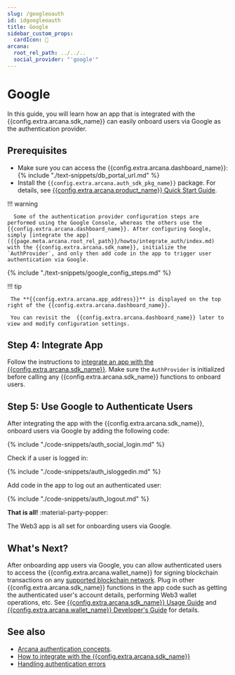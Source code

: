 ```yaml
---
slug: /googleoauth
id: idgoogleoauth
title: Google
sidebar_custom_props:
  cardIcon: 🤝
arcana:
  root_rel_path: ../../..
  social_provider: "'google'"
---
```


# Google

In this guide, you will learn how an app that is integrated with the {{config.extra.arcana.sdk_name}} can easily onboard users via Google as the authentication provider.

## Prerequisites

* Make sure you can access the  {{config.extra.arcana.dashboard_name}}: {% include "./text-snippets/db_portal_url.md" %}
* Install the `{{config.extra.arcana.auth_sdk_pkg_name}}` package. For details, see [{{config.extra.arcana.product_name}} Quick Start Guide]({{page.meta.arcana.root_rel_path}}/walletsdk/wallet_qs.md).

!!! warning

      Some of the authentication provider configuration steps are performed using the Google Console, whereas the others use the {{config.extra.arcana.dashboard_name}}. After configuring Google, simply [integrate the app]({{page.meta.arcana.root_rel_path}}/howto/integrate_auth/index.md) with the {{config.extra.arcana.sdk_name}}, initialize the `AuthProvider`, and only then add code in the app to trigger user authentication via Google.

{% include "./text-snippets/google_config_steps.md" %}

!!! tip 

     The **{{config.extra.arcana.app_address}}** is displayed on the top right of the {{config.extra.arcana.dashboard_name}}.

     You can revisit the  {{config.extra.arcana.dashboard_name}} later to view and modify configuration settings. 

## Step 4: Integrate App

Follow the instructions to [integrate an app with the {{config.extra.arcana.sdk_name}}]({{page.meta.arcana.root_rel_path}}/howto/integrate_auth/index.md). Make sure the `AuthProvider` is initialized before calling any {{config.extra.arcana.sdk_name}} functions to onboard users.

## Step 5: Use Google to Authenticate Users

After integrating the app with the {{config.extra.arcana.sdk_name}}, onboard users via Google by adding the following code:

{% include "./code-snippets/auth_social_login.md" %}

Check if a user is logged in:

{% include "./code-snippets/auth_isloggedin.md" %}

Add code in the app to log out an authenticated user:

{% include "./code-snippets/auth_logout.md" %}

**That is all!**  :material-party-popper:

The Web3 app is all set for onboarding users via Google. 

## What's Next?

After onboarding app users via Google, you can allow authenticated users to access the {{config.extra.arcana.wallet_name}} for signing blockchain transactions on any [supported blockchain network]({{page.meta.arcana.root_rel_path}}/state_of_the_ntwk.md#supported-blockchains). Plug in other {{config.extra.arcana.sdk_name}} functions in the app code such as getting the authenticated user's account details, performing Web3 wallet operations, etc. See [{{config.extra.arcana.sdk_name}} Usage Guide]({{page.meta.arcana.root_rel_path}}/walletsdk/wallet_usage.md) and [{{config.extra.arcana.wallet_name}} Developer's Guide]({{page.meta.arcana.root_rel_path}}/howto/arcana_wallet/index.md) for details.

## See also

* [Arcana authentication concepts]({{page.meta.arcana.root_rel_path}}/concepts/authtype/arcanaauth.md).
* [How to integrate with the {{config.extra.arcana.sdk_name}}]({{page.meta.arcana.root_rel_path}}/howto/integrate_auth/index.md)
* [Handling authentication errors]({{page.meta.arcana.root_rel_path}}/walletsdk/wallet_err.md)
